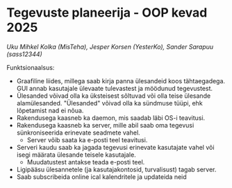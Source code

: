 # Tegevuste planeerija - OOP kevad 2025
*Uku Mihkel Kolka (MisTeha), Jesper Korsen (YesterKo), Sander Sarapuu (sass12344)*

Funktsionaalsus:
- Graafiline liides, millega saab kirja panna ülesandeid koos tähtaegadega. GUI annab kasutajale ülevaate tulevastest ja möödunud tegevustest.
- Ülesanded võivad olla ka üksteisest sõltuvad või olla teise ülesande alamülesanded. "Ülesanded" võivad olla ka sündmuse tüüpi, ehk lõpetamist nad ei nõua.
- Rakendusega kaasneb ka daemon, mis saadab läbi OS-i teavitusi.
- Rakendusega kaasneb ka server, mille abil saab oma tegevusi sünkroniseerida erinevate seadmete vahel.
    - Server võib saata ka e-posti teel teavitusi.
- Serveri kaudu saab ka jagada tegevusi erinevate kasutajate vahel või isegi määrata ülesande teisele kasutajale.
    - Muudatustest antakse teada e-posti teel.
- Ligipääsu ülesannetele (ja kasutajakontosid, turvalisust) tagab server.
- Saab subscribeida online ical kalendritele ja updateida neid
